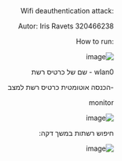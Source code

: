 <div dir='rtl' lang='he'>
 :Wifi deauthentication attack
 
 Autor: Iris Ravets 320466238
 
 :How to run
 
 ![image](https://user-images.githubusercontent.com/30858011/112865430-6efb8f80-90c1-11eb-8af3-f1621b1b6aaf.png)


wlan0 - שם של כרטיס רשת

-הכנסה אוטומטית כרטיס רשת למצב 

monitor

![image](https://user-images.githubusercontent.com/30858011/112866383-66f01f80-90c2-11eb-99f8-cc73ba552f7d.png)
 
חיפוש רשתות במשך דקה:

![image](https://user-images.githubusercontent.com/30858011/112866942-07deda80-90c3-11eb-81f8-2f4f12657f2e.png)


</div>
